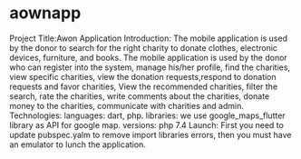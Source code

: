 # aownapp

Project Title:Awon Application
Introduction: The mobile application is used by the donor to search for the right charity to donate clothes, electronic devices, furniture, and books.
              The mobile application is used by the donor who can register into the system, manage his/her profile, find the charities, view specific charities,
              view the donation requests,respond to donation requests and favor charities, View the recommended charities, filter the search,
              rate the charities, write comments about the charities, donate money to the charities, communicate with charities and admin.
Technologies:
languages: dart, php.
libraries: we use google_maps_flutter library as API for google map.
versions: php 7.4
Launch: First you need to update pubspec.yalm to remove import libraries errors, then you must have an emulator to lunch the application.